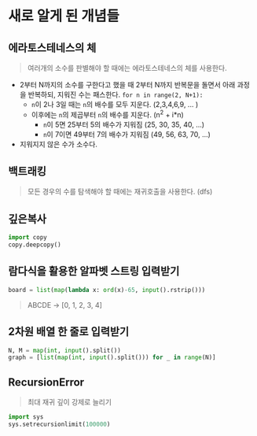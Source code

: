 
# 새로 알게 된 개념들

## 에라토스테네스의 체
> 여러개의 소수를 판별해야 할 때에는 에라토스테네스의 체를 사용한다.  
- 2부터 N까지의 소수를 구한다고 했을 때 2부터 N까지 반복문을 돌면서 아래 과정을 반복하되, 지워진 수는 패스한다. `for n in range(2, N+1):`
  - `n`이 2나 3일 때는 `n`의 배수를 모두 지운다. (2,3,4,6,9, ... )
  - 이후에는 `n`의 제곱부터 `n`의 배수를 지운다. (n<sup>2</sup> + i*n)
    - `n`이 5면 25부터 5의 배수가 지워짐 (25, 30, 35, 40, ...)
    - `n`이 7이면 49부터 7의 배수가 지워짐 (49, 56, 63, 70, ...)
- 지워지지 않은 수가 소수다.

## 백트래킹
> 모든 경우의 수를 탐색해야 할 때에는 재귀호출을 사용한다. (dfs)

## 깊은복사
```python
import copy
copy.deepcopy()
```

## 람다식을 활용한 알파벳 스트링 입력받기
```python
board = list(map(lambda x: ord(x)-65, input().rstrip()))
```
> ABCDE -> [0, 1, 2, 3, 4]

## 2차원 배열 한 줄로 입력받기
```python
N, M = map(int, input().split())
graph = [list(map(int, input().split())) for _ in range(N)]
```

## RecursionError
> 최대 재귀 깊이 강제로 늘리기
```python
import sys
sys.setrecursionlimit(100000)
```